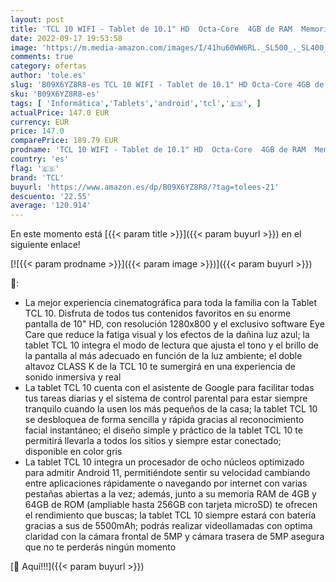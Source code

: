 ```yaml
---
layout: post
title: 'TCL 10 WIFI - Tablet de 10.1" HD  Octa-Core  4GB de RAM  Memoria de 64GB ampliable a 256GB por MicroSD  5500 mAh de Batería  Android 11  Gris'
date: 2022-09-17 19:53:58
image: 'https://m.media-amazon.com/images/I/41hu60WW6RL._SL500_._SL400_.jpg'
comments: true
category: ofertas
author: 'tole.es'
slug: 'B09X6YZ8R8-es TCL 10 WIFI - Tablet de 10.1" HD Octa-Core 4GB de RAM...'
sku: 'B09X6YZ8R8-es'
tags: [ 'Informática','Tablets','android','tcl','🇪🇸', ]
actualPrice: 147.0 EUR
currency: EUR
price: 147.0
comparePrice: 189.79 EUR
prodname: 'TCL 10 WIFI - Tablet de 10.1" HD  Octa-Core  4GB de RAM  Memoria de 64GB ampliable a 256GB por MicroSD  5500 mAh de Batería  Android 11  Gris'
country: 'es'
flag: '🇪🇸'
brand: 'TCL'
buyurl: 'https://www.amazon.es/dp/B09X6YZ8R8/?tag=tolees-21'
descuento: '22.55'
average: '120.914'
---
```


En este momento está [{{< param title >}}]({{< param buyurl >}}) en el siguiente enlace!

[![{{< param prodname >}}]({{< param image >}})]({{< param buyurl >}})

🔎:

- La mejor experiencia cinematográfica para toda la familia con la Tablet TCL 10. Disfruta de todos tus contenidos favoritos en su enorme pantalla de 10" HD, con resolución 1280x800 y el exclusivo software Eye Care que reduce la fatiga visual y los efectos de la dañina luz azul; la tablet TCL 10 integra el modo de lectura que ajusta el tono y el brillo de la pantalla al más adecuado en función de la luz ambiente; el doble altavoz CLASS K de la TCL 10 te sumergirá en una experiencia de sonido inmersiva y real
- La tablet TCL 10 cuenta con el asistente de Google para facilitar todas tus tareas diarias y el sistema de control parental para estar siempre tranquilo cuando la usen los más pequeños de la casa; la tablet TCL 10 se desbloquea de forma sencilla y rápida gracias al reconocimiento facial instantáneo; el diseño simple y práctico de la tablet TCL 10 te permitirá llevarla a todos los sitios y siempre estar conectado; disponible en color gris
- La tablet TCL 10 integra un procesador de ocho núcleos optimizado para admitir Android 11, permitiéndote sentir su velocidad cambiando entre aplicaciones rápidamente o navegando por internet con varias pestañas abiertas a la vez; además, junto a su memoria RAM de 4GB y 64GB de ROM (ampliable hasta 256GB con tarjeta microSD) te ofrecen el rendimiento que buscas; la tablet TCL 10 siempre estará con batería gracias a sus de 5500mAh; podrás realizar videollamadas con optima claridad con la cámara frontal de 5MP y cámara trasera de 5MP asegura que no te perderás ningún momento

[🛒 Aquí!!!]({{< param buyurl >}})
